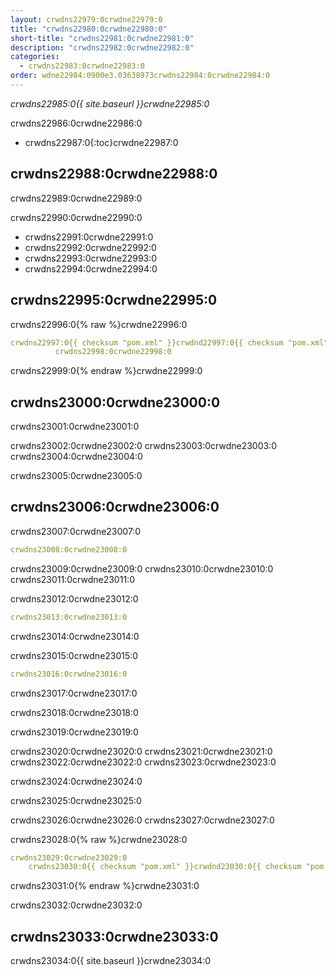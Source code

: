 ```yaml
---
layout: crwdns22979:0crwdne22979:0
title: "crwdns22980:0crwdne22980:0"
short-title: "crwdns22981:0crwdne22981:0"
description: "crwdns22982:0crwdne22982:0"
categories:
  - crwdns22983:0crwdne22983:0
order: wdne22984:0900e3.03638973crwdns22984:0crwdne22984:0
---
```

*crwdns22985:0{{ site.baseurl }}crwdne22985:0*

crwdns22986:0crwdne22986:0

* crwdns22987:0{:toc}crwdne22987:0

## crwdns22988:0crwdne22988:0

crwdns22989:0crwdne22989:0

crwdns22990:0crwdne22990:0

* crwdns22991:0crwdne22991:0
* crwdns22992:0crwdne22992:0 
* crwdns22993:0crwdne22993:0 
* crwdns22994:0crwdne22994:0

## crwdns22995:0crwdne22995:0

crwdns22996:0{% raw %}crwdne22996:0

```yaml
crwdns22997:0{{ checksum "pom.xml" }}crwdnd22997:0{{ checksum "pom.xml" }}crwdne22997:0 
          crwdns22998:0crwdne22998:0    
```

crwdns22999:0{% endraw %}crwdne22999:0

## crwdns23000:0crwdne23000:0

crwdns23001:0crwdne23001:0

crwdns23002:0crwdne23002:0 crwdns23003:0crwdne23003:0 crwdns23004:0crwdne23004:0

crwdns23005:0crwdne23005:0

## crwdns23006:0crwdne23006:0

crwdns23007:0crwdne23007:0

```yaml
crwdns23008:0crwdne23008:0
```

crwdns23009:0crwdne23009:0 crwdns23010:0crwdne23010:0 crwdns23011:0crwdne23011:0

crwdns23012:0crwdne23012:0

```yaml
crwdns23013:0crwdne23013:0
```

crwdns23014:0crwdne23014:0

crwdns23015:0crwdne23015:0

```yaml
crwdns23016:0crwdne23016:0
```

crwdns23017:0crwdne23017:0

crwdns23018:0crwdne23018:0

crwdns23019:0crwdne23019:0

crwdns23020:0crwdne23020:0 crwdns23021:0crwdne23021:0 crwdns23022:0crwdne23022:0 crwdns23023:0crwdne23023:0

crwdns23024:0crwdne23024:0

crwdns23025:0crwdne23025:0

crwdns23026:0crwdne23026:0 crwdns23027:0crwdne23027:0

crwdns23028:0{% raw %}crwdne23028:0

```yaml
crwdns23029:0crwdne23029:0
    crwdns23030:0{{ checksum "pom.xml" }}crwdnd23030:0{{ checksum "pom.xml" }}crwdne23030:0
```

crwdns23031:0{% endraw %}crwdne23031:0

crwdns23032:0crwdne23032:0

## crwdns23033:0crwdne23033:0

crwdns23034:0{{ site.baseurl }}crwdne23034:0